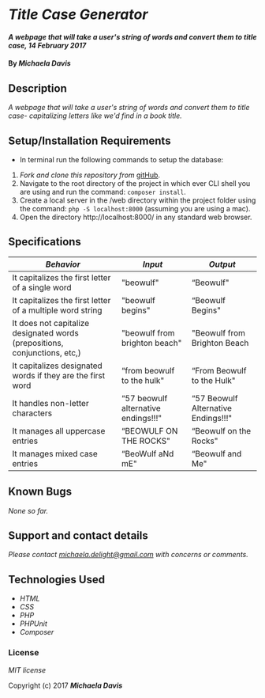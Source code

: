 # _Title Case Generator_

#### _A webpage that will take a user's string of words and convert them to title case, 14 February 2017_

#### By _**Michaela Davis**_


## Description

_A webpage that will take a user's string of words and convert them to title case- capitalizing letters like we'd find in a book title._

## Setup/Installation Requirements

* In terminal run the following commands to setup the database:

1. _Fork and clone this repository from_ [gitHub](https://github.com/michaela-davis/php_title-case.git).
2. Navigate to the root directory of the project in which ever CLI shell you are using and run the command: `composer install`.
3. Create a local server in the /web directory within the project folder using the command: `php -S localhost:8000` (assuming you are using a mac).
4. Open the directory http://localhost:8000/ in any standard web browser.

## Specifications

|    *Behavior*   |    *Input*    |     *Output*    |
|-----------------|---------------|-----------------|
| It capitalizes the first letter of a single word  | "beowulf" | “Beowulf"|
| It capitalizes the first letter of a multiple word string  | "beowulf begins" | “Beowulf Begins" |
| It does not capitalize designated words (prepositions, conjunctions, etc,)| "beowulf from brighton beach" | "Beowulf from Brighton Beach|
| It capitalizes designated words if they are the first word | “from beowulf to the hulk" | “From Beowulf to the Hulk" |
| It handles non-letter characters | “57 beowulf alternative endings!!!" | “57 Beowulf Alternative Endings!!!" |
| It manages all uppercase entries | “BEOWULF ON THE ROCKS" | “Beowulf on the Rocks" |
| It manages mixed case entries | “BeoWulf aNd mE" | “Beowulf and Me" |

## Known Bugs

_None so far._

## Support and contact details

_Please contact michaela.delight@gmail.com with concerns or comments._

## Technologies Used

* _HTML_
* _CSS_
* _PHP_
* _PHPUnit_
* _Composer_

### License

*MIT license*

Copyright (c) 2017 **_Michaela Davis_**
